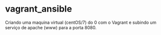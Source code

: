# vagrant_ansible

Criando uma maquina virtual (centOS/7) do 0 com o Vagrant e subindo um serviço de apache (www) para a porta 8080.
